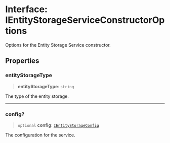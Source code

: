 # Interface: IEntityStorageServiceConstructorOptions

Options for the Entity Storage Service constructor.

## Properties

### entityStorageType

> **entityStorageType**: `string`

The type of the entity storage.

***

### config?

> `optional` **config**: [`IEntityStorageConfig`](IEntityStorageConfig.md)

The configuration for the service.
